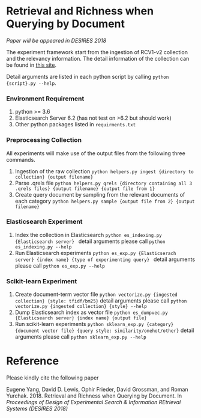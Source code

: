 # Retrieval and Richness when Querying by Document

*Paper will be appeared in DESIRES 2018*

The experiment framework start from the ingestion of RCV1-v2 collection and the relevancy information. The detail information of the collection can be found in [this site](http://www.ai.mit.edu/projects/jmlr/papers/volume5/lewis04a/lyrl2004_rcv1v2_README.htm).

Detail arguments are listed in each python script by calling `python {script}.py --help`. 

### Environment Requirement

1. python >= 3.6
2. Elasticsearch Server 6.2 (has not test on >6.2 but should work)
3. Other python packages listed in `requirments.txt`

### Preprocessing Collection

All experiments will make use of the output files from the following three commands.

1. Ingestion of the raw collection
   `python helpers.py ingest {directory to collection} {output filename}`
2. Parse .qrels file
   `python helpers.py qrels {directory containing all 3 .qrels files} {output filename} {output file from 1}`
3. Create query document by sampling from the relevant documents of each category
   `python helpers.py sample {output file from 2} {output filename}`

### Elasticsearch Experiment

1. Index the collection in Elasticsearch 
   `python es_indexing.py {Elasticsearch server} `
   detail arguments please call `python es_indexing.py --help`
2. Run Elasticsearch experiments
   `python es_exp.py {Elasticserach server} {index name} {type of experimenting query} `
   detail arguments please call `python es_exp.py --help`

### Scikit-learn Experiment

1. Create document-term vector file
   `python vectorize.py {ingested collection} {style: tfidf/bm25}`
   detail arguments please call `python vectorize.py {ingested collection} {style} --help`
2. Dump Elasticsearch index as vector file
   `python es_dumpvec.py {Elasticsearch server} {index name} {output file} `
3. Run scikit-learn experiments
   `python sklearn_exp.py {category} {document vector file} {query style: similarity/onehot/other}`
   detail arguments please call `python sklearn_exp.py --help`

# Reference

Please kindly cite the following paper

Eugene Yang, David D. Lewis, Ophir Frieder, David Grossman, and Roman Yurchak. 2018. Retrieval and Richness when Querying by Document. In *Proceedings of Design of Experimental Search & Information REtrieval Systems (DESIRES 2018)* 